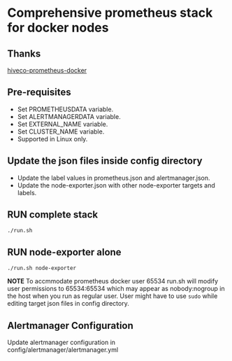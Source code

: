 # Comprehensive prometheus stack for docker nodes

## Thanks
[hiveco-prometheus-docker](https://github.com/hiveco/prometheus-docker)

## Pre-requisites

* Set PROMETHEUSDATA variable.
* Set ALERTMANAGERDATA variable.
* Set EXTERNAL_NAME variable.
* Set CLUSTER_NAME variable.
* Supported in Linux only.

## Update the json files inside config directory

* Update the label values in prometheus.json and alertmanager.json.
* Update the node-exporter.json with other node-exporter targets and labels.

## RUN complete stack

```
./run.sh
```

## RUN node-exporter alone

```
./run.sh node-exporter
```

**__NOTE__** To accmmodate prometheus docker user 65534 run.sh will modify user permissions to 65534:65534 which may appear as nobody:nogroup in the host when you run as regular user. User might have to use `sudo` while editing target json files in config directory.

## Alertmanager Configuration

Update alertmanager configuration in config/alertmanager/alertmanager.yml
